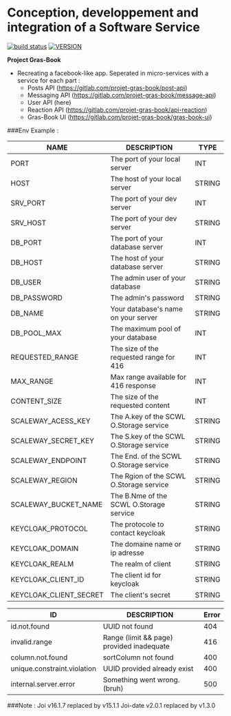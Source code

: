 # Conception, developpement and integration of a Software Service

[![build status](https://gitlab.com/projet-gras-book/user-api/badges/master/build.svg)]()
[![VERSION](https://img.shields.io/static/v1?label=npm&message=1.0.0&color=blue)]()

**Project Gras-Book**

- Recreating a facebook-like app. Seperated in micro-services with a service for each part :
  - Posts API (https://gitlab.com/projet-gras-book/post-api)
  - Messaging API (https://gitlab.com/projet-gras-book/message-api)
  - User API (here)
  - Reaction API (https://gitlab.com/projet-gras-book/api-reaction)
  - Gras-Book UI (https://gitlab.com/projet-gras-book/gras-book-ui)

###Env Example :

| **NAME**              | **DESCRIPTION**                         | **TYPE** |
| --------------------- | --------------------------------------- | -------- |
| PORT                  | The port of your local server           | INT      |
| HOST                  | The host of your local server           | STRING   |
| SRV_PORT              | The port of your dev server             | INT      |
| SRV_HOST              | The port of your dev server             | STRING   |
| DB_PORT               | The port of your database server        | INT      |
| DB_HOST               | The host of your database server        | STRING   |
| DB_USER               | The admin user of your database         | STRING   |
| DB_PASSWORD           | The admin's password                    | STRING   |
| DB_NAME               | Your database's name on your server     | STRING   |
| DB_POOL_MAX           | The maximum pool of your database       | INT      |
| REQUESTED_RANGE       | The size of the requested range for 416 | INT      |
| MAX_RANGE             | Max range available for 416 response    | INT      |
| CONTENT_SIZE          | The size of the requested content       | INT      |
| SCALEWAY_ACESS_KEY    | The A.key of the SCWL O.Storage service | STRING   |
| SCALEWAY_SECRET_KEY   | The S.key of the SCWL O.Storage service | STRING   |
| SCALEWAY_ENDPOINT     | The End. of the SCWL O.Storage service  | STRING   |
| SCALEWAY_REGION       | The Rgion of the SCWL O.Storage service | STRING   |
| SCALEWAY_BUCKET_NAME  | The B.Nme of the SCWL O.Storage service | STRING   |
| KEYCLOAK_PROTOCOL     | The protocole to contact keycloak       | STRING   |
| KEYCLOAK_DOMAIN       | The domaine name or ip adresse          | STRING   |
| KEYCLOAK_REALM        | The realm of client                     | STRING   |
| KEYCLOAK_CLIENT_ID    | The client id for keycloak              | STRING   |
| KEYCLOAK_CLIENT_SECRET| The client's secret                     | STRING   |

| **ID**                      | **DESCRIPTION**                           | **Error** |
| --------------------------- | ----------------------------------------- | --------- |
| id.not.found                | UUID not found                            | 404       |
| invalid.range               | Range (limit && page) provided inadequate | 416       |
| column.not.found            | sortColumn not found                      | 400       |
| unique.constraint.violation | UUID provided already exist               | 400       |
| internal.server.error       | Something went wrong. (bruh)              | 500       |

###Note :
Joi v16.1.7 replaced by v15.1.1
Joi-date v2.0.1 replaced by v1.3.0
